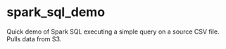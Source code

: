 # spark_sql_demo
Quick demo of Spark SQL executing a simple query on a source CSV file. Pulls data from S3.
